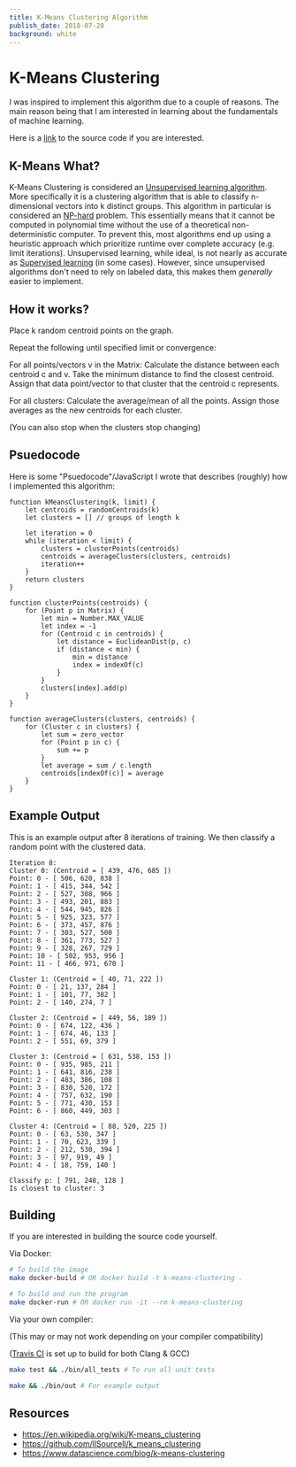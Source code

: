 ```yaml
---
title: K-Means Clustering Algorithm
publish_date: 2018-07-28
background: white
---
```


# K-Means Clustering

I was inspired to implement this algorithm due to a couple of reasons. The main reason being that I am interested in learning about the fundamentals of machine learning.

Here is a [link](https://github.com/brandonmanke/k-means-clustering) to the source code if you are interested.

## K-Means What?

K-Means Clustering is considered an [Unsupervised learning algorithm](https://en.wikipedia.org/wiki/Unsupervised_learning). More specifically it is a clustering algorithm that is able to classify n-dimensional vectors into k distinct groups. This algorithm in particular is considered an [NP-hard](https://en.wikipedia.org/wiki/NP-hardness) problem. This essentially means that it cannot be computed in polynomial time without the use of a theoretical non-deterministic computer. To prevent this, most algorithms end up using a heuristic approach which prioritize runtime over complete accuracy (e.g. limit iterations). Unsupervised learning, while ideal, is not nearly as accurate as [Supervised learning](https://en.wikipedia.org/wiki/Supervised_learning) (in some cases). However, since unsupervised algorithms don't need to rely on labeled data, this makes them *generally* easier to implement. 

## How it works?

Place k random centroid points on the graph.

Repeat the following until specified limit or convergence:

For all points/vectors v in the Matrix:
Calculate the distance between each centroid c and v.
Take the minimum distance to find the closest centroid.
Assign that data point/vector to that cluster that the centroid c represents.

For all clusters:
Calculate the average/mean of all the points.
Assign those averages as the new centroids for each cluster.

(You can also stop when the clusters stop changing)

## Psuedocode

Here is some "Psuedocode"/JavaScript I wrote that describes (roughly) how I implemented this algorithm:

```JS
function kMeansClustering(k, limit) {
    let centroids = randomCentroids(k)
    let clusters = [] // groups of length k

    let iteration = 0
    while (iteration < limit) {
        clusters = clusterPoints(centroids)
        centroids = averageClusters(clusters, centroids)
        iteration++
    }
    return clusters
}

function clusterPoints(centroids) {
    for (Point p in Matrix) {
        let min = Number.MAX_VALUE
        let index = -1
        for (Centroid c in centroids) {
            let distance = EuclideanDist(p, c)
            if (distance < min) {
                min = distance
                index = indexOf(c)
            }
        }
        clusters[index].add(p)
    }
}

function averageClusters(clusters, centroids) {
    for (Cluster c in clusters) {
        let sum = zero_vector
        for (Point p in c) {
            sum += p
        }
        let average = sum / c.length
        centroids[indexOf(c)] = average
    }
}

```

## Example Output

This is an example output after 8 iterations of training. We then classify a random point with the clustered data.

```
Iteration 8: 
Cluster 0: (Centroid = [ 439, 476, 685 ])
Point: 0 - [ 506, 620, 838 ]
Point: 1 - [ 415, 344, 542 ]
Point: 2 - [ 527, 308, 966 ]
Point: 3 - [ 493, 201, 883 ]
Point: 4 - [ 544, 945, 826 ]
Point: 5 - [ 925, 323, 577 ]
Point: 6 - [ 373, 457, 876 ]
Point: 7 - [ 303, 527, 500 ]
Point: 8 - [ 361, 773, 527 ]
Point: 9 - [ 328, 267, 729 ]
Point: 10 - [ 502, 953, 956 ]
Point: 11 - [ 466, 971, 670 ]

Cluster 1: (Centroid = [ 40, 71, 222 ])
Point: 0 - [ 21, 137, 284 ]
Point: 1 - [ 101, 77, 382 ]
Point: 2 - [ 140, 274, 7 ]

Cluster 2: (Centroid = [ 449, 56, 189 ])
Point: 0 - [ 674, 122, 436 ]
Point: 1 - [ 674, 46, 133 ]
Point: 2 - [ 551, 69, 379 ]

Cluster 3: (Centroid = [ 631, 538, 153 ])
Point: 0 - [ 935, 985, 211 ]
Point: 1 - [ 641, 816, 238 ]
Point: 2 - [ 483, 386, 108 ]
Point: 3 - [ 830, 520, 172 ]
Point: 4 - [ 757, 632, 190 ]
Point: 5 - [ 771, 430, 153 ]
Point: 6 - [ 860, 449, 303 ]

Cluster 4: (Centroid = [ 88, 520, 225 ])
Point: 0 - [ 63, 530, 347 ]
Point: 1 - [ 70, 623, 339 ]
Point: 2 - [ 212, 530, 394 ]
Point: 3 - [ 97, 919, 49 ]
Point: 4 - [ 18, 759, 140 ]

Classify p: [ 791, 248, 128 ]
Is closest to cluster: 3
```

## Building

If you are interested in building the source code yourself.

Via Docker:
```bash
# To build the image
make docker-build # OR docker build -t k-means-clustering .

# To build and run the program
make docker-run # OR docker run -it --rm k-means-clustering
```

Via your own compiler:

(This may or may not work depending on your compiler compatibility)

([Travis CI](https://travis-ci.org/brandonmanke/k-means-clustering) is set up to build for both Clang & GCC)
```bash
make test && ./bin/all_tests # To run all unit tests

make && ./bin/out # For example output
```

## Resources

- https://en.wikipedia.org/wiki/K-means_clustering
- https://github.com/llSourcell/k_means_clustering
- https://www.datascience.com/blog/k-means-clustering

